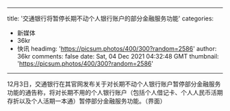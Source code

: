 
---
title: '交通银行将暂停长期不动个人银行账户的部分金融服务功能'
categories: 
 - 新媒体
 - 36kr
 - 快讯
headimg: 'https://picsum.photos/400/300?random=2586'
author: 36kr
comments: false
date: Sat, 04 Dec 2021 04:32:48 GMT
thumbnail: 'https://picsum.photos/400/300?random=2586'
---

<div>   
12月3日，交通银行在其官网发布关于对长期不动个人银行账户暂停部分金融服务功能的通告称，将对长期不用的个人银行账户（包括个人借记卡、个人人民币活期存折以及个人活期一本通）暂停部分金融服务功能。（界面）  
</div>
            